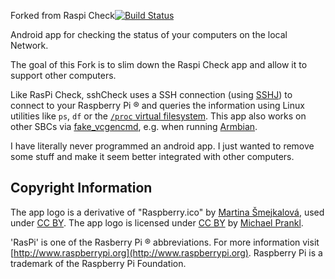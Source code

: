 Forked from Raspi Check[![Build Status](https://travis-ci.org/eidottermihi/rpicheck.svg?branch=master)](https://travis-ci.org/eidottermihi/rpicheck)



Android app for checking the status of your computers on the local Network.

The goal of this Fork is to slim down the Raspi Check app and allow it to support other computers.

Like RasPi Check, sshCheck uses a SSH connection (using [SSHJ](https://github.com/hierynomus/sshj)) to connect to your Raspberry Pi ® and queries the information using Linux utilities like `ps`, `df` or the [`/proc` virtual filesystem](https://www.tldp.org/LDP/Linux-Filesystem-Hierarchy/html/proc.html). This app also works on other SBCs via [fake_vcgencmd](https://github.com/clach04/fake_vcgencmd), e.g. when running [Armbian](https://www.armbian.com).


I have literally never programmed an android app. I just wanted to remove some stuff and make it seem better integrated with other computers.

Copyright Information
------------
The app logo is a derivative of "Raspberry.ico" by [Martina Šmejkalová](http://www.sireasgallery.com/), used under [CC BY](http://creativecommons.org/licenses/by/2.0/). The app logo is licensed under [CC BY](http://creativecommons.org/licenses/by/2.0/) by [Michael Prankl](https://github.com/eidottermihi).

'RasPi' is one of the Rasberry Pi ® abbreviations. For more information visit [http://www.raspberrypi.org](http://www.raspberrypi.org). Raspberry Pi is a trademark of the Raspberry Pi Foundation.
